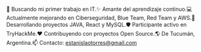 🎯 Buscando mi primer trabajo en IT.✨ Amante del aprendizaje continuo.💻 Actualmente mejorando en Ciberseguridad, Blue Team, Red Team y AWS.🚀 Desarrollando proyectos JAVA, React y MySQL.🛡 Participante activo en TryHackMe.❤️ Contribuyendo con proyectos Open Source.🌎 De Tucumán, Argentina.📫 Contacto: estanislaotorres@gmail.com
